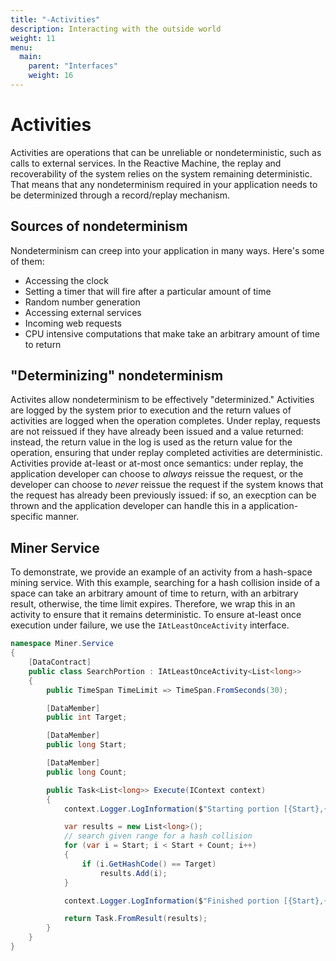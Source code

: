 ```yaml
---
title: "-Activities"
description: Interacting with the outside world
weight: 11
menu:
  main: 
    parent: "Interfaces"
    weight: 16
---
```


# Activities

Activities are operations that can be unreliable or nondeterministic, such as calls to external services.  In the Reactive Machine, the replay and recoverability of the system relies on the system remaining deterministic.  That means that any nondeterminism required in your application needs to be determinized through a record/replay mechanism.

## Sources of nondeterminism 

Nondeterminism can creep into your application in many ways.  Here's some of them:

* Accessing the clock
* Setting a timer that will fire after a particular amount of time
* Random number generation
* Accessing external services
* Incoming web requests
* CPU intensive computations that make take an arbitrary amount of time to return

## "Determinizing" nondeterminism

Activites allow nondeterminism to be effectively "determinized."  Activities are logged by the system prior to execution and the return values of activities are logged when the operation completes.  Under replay, requests are not reissued if they have already been issued and a value returned: instead, the return value in the log is used as the return value for the operation, ensuring that under replay completed activities are deterministic.  Activities provide at-least or at-most once semantics: under replay, the application developer can choose to _always_ reissue the request, or the developer can choose to _never_ reissue the request if the system knows that the request has already been previously issued: if so, an execption can be thrown and the application developer can handle this in a application-specific manner.

## Miner Service

To demonstrate, we provide an example of an activity from a hash-space mining service.  With this example, searching for a hash collision inside of a space can take an arbitrary amount of time to return, with an arbitrary result, otherwise, the time limit expires.  Therefore, we wrap this in an activity to ensure that it remains deterministic.  To ensure at-least once execution under failure, we use the ```IAtLeastOnceActivity``` interface.

```c#
namespace Miner.Service
{
    [DataContract]
    public class SearchPortion : IAtLeastOnceActivity<List<long>>
    {
        public TimeSpan TimeLimit => TimeSpan.FromSeconds(30);

        [DataMember]
        public int Target;

        [DataMember]
        public long Start;

        [DataMember]
        public long Count;

        public Task<List<long>> Execute(IContext context)
        {
            context.Logger.LogInformation($"Starting portion [{Start},{Start + Count})");

            var results = new List<long>();
            // search given range for a hash collision
            for (var i = Start; i < Start + Count; i++)
            {
                if (i.GetHashCode() == Target)
                    results.Add(i);
            }

            context.Logger.LogInformation($"Finished portion [{Start},{Start + Count})");

            return Task.FromResult(results);
        }
    }
}
```